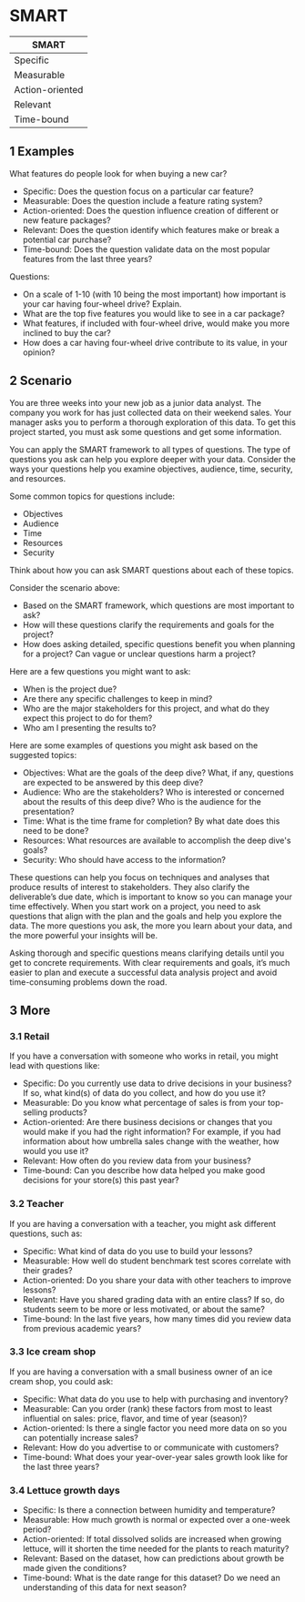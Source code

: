 # SMART

|SMART|
|---|
|Specific|
|Measurable|
|Action-oriented|
|Relevant|
|Time-bound|

## 1 Examples
What features do people look for when buying a new car?
- Specific: Does the question focus on a particular car feature?
- Measurable: Does the question include a feature rating system?
- Action-oriented: Does the question influence creation of different or new feature packages?
- Relevant: Does the question identify which features make or break a potential car purchase?
- Time-bound: Does the question validate data on the most popular features from the last three years? 

Questions:
- On a scale of 1-10 (with 10 being the most important) how important is your car having four-wheel drive? Explain.
- What are the top five features you would like to see in a car package?
- What features, if included with four-wheel drive, would make you more inclined to buy the car?
- How does a car having four-wheel drive contribute to its value, in your opinion?

## 2 Scenario
You are three weeks into your new job as a junior data analyst. The company you work for has just collected data on their weekend sales. Your manager asks you to perform a thorough exploration of this data. To get this project started, you must ask some questions and get some information.

You can apply the SMART framework to all types of questions. The type of questions you ask can help you explore deeper with your data. Consider the ways your questions help you examine objectives, audience, time, security, and resources.

Some common topics for questions include: 
- Objectives
- Audience
- Time
- Resources
- Security

Think about how you can ask SMART questions about each of these topics.

Consider the scenario above:
- Based on the SMART framework, which questions are most important to ask? 
- How will these questions clarify the requirements and goals for the project?
- How does asking detailed, specific questions benefit you when planning for a project? Can vague or unclear questions harm a project?


Here are a few questions you might want to ask:
- When is the project due?
- Are there any specific challenges to keep in mind? 
- Who are the major stakeholders for this project, and what do they expect this project to do for them?
- Who am I presenting the results to?

Here are some examples of questions you might ask based on the suggested topics:
- Objectives: What are the goals of the deep dive? What, if any, questions are expected to be answered by this deep dive?
- Audience: Who are the stakeholders? Who is interested or concerned about the results of this deep dive? Who is the audience for the presentation?
- Time: What is the time frame for completion? By what date does this need to be done?
- Resources: What resources are available to accomplish the deep dive's goals?
- Security: Who should have access to the information?

These questions can help you focus on techniques and analyses that produce results of interest to stakeholders. They also clarify the deliverable’s due date, which is important to know so you can manage your time effectively. When you start work on a project, you need to ask questions that align with the plan and the goals and help you explore the data. The more questions you ask, the more you learn about your data, and the more powerful your insights will be.

Asking thorough and specific questions means clarifying details until you get to concrete requirements. With clear requirements and goals, it’s much easier to plan and execute a successful data analysis project and avoid time-consuming problems down the road.


## 3 More
### 3.1 Retail
If you have a conversation with someone who works in retail, you might lead with questions like: 
- Specific: Do you currently use data to drive decisions in your business? If so, what kind(s) of data do you collect, and how do you use it?
- Measurable: Do you know what percentage of sales is from your top-selling products?
- Action-oriented: Are there business decisions or changes that you would make if you had the right information? For example, if you had information about how umbrella sales change with the weather, how would you use it?
- Relevant: How often do you review data from your business?
- Time-bound: Can you describe how data helped you make good decisions for your store(s) this past year?

### 3.2 Teacher
If you are having a conversation with a teacher, you might ask different questions, such as: 
- Specific: What kind of data do you use to build your lessons?
- Measurable: How well do student benchmark test scores correlate with their grades?
- Action-oriented: Do you share your data with other teachers to improve lessons?
- Relevant: Have you shared grading data with an entire class? If so, do students seem to be more or less motivated, or about the same?
- Time-bound: In the last five years, how many times did you review data from previous academic years?

### 3.3 Ice cream shop
If you are having a conversation with a small business owner of an ice cream shop, you could ask:
- Specific: What data do you use to help with purchasing and inventory?
- Measurable: Can you order (rank) these factors from most to least influential on sales: price, flavor, and time of year (season)?
- Action-oriented: Is there a single factor you need more data on so you can potentially increase sales?
- Relevant: How do you advertise to or communicate with customers?
- Time-bound: What does your year-over-year sales growth look like for the last three years?

### 3.4 Lettuce growth days
- Specific: Is there a connection between humidity and temperature? 
- Measurable: How much growth is normal or expected over a one-week period?
- Action-oriented: If total dissolved solids are increased when growing lettuce, will it shorten the time needed for the plants to reach maturity?
- Relevant: Based on the dataset, how can predictions about growth be made given the conditions?
- Time-bound: What is the date range for this dataset? Do we need an understanding of this data for next season?

